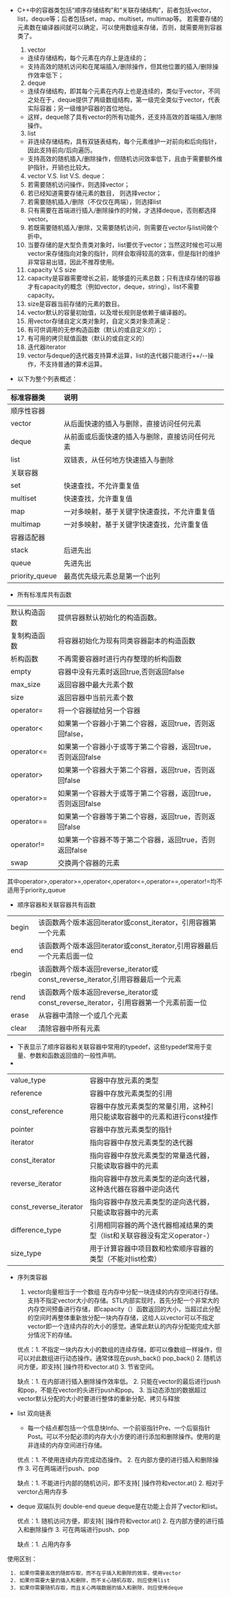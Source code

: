 * C++中的容器类包括“顺序存储结构”和“关联存储结构”，前者包括vector，list，deque等；后者包括set，map，multiset，multimap等。
若需要存储的元素数在编译器间就可以确定，可以使用数组来存储，否则，就需要用到容器类了。
  1. vector
    * 连续存储结构，每个元素在内存上是连续的；
    * 支持高效的随机访问和在尾端插入/删除操作，但其他位置的插入/删除操作效率低下；
  2. deque
    * 连续存储结构，即其每个元素在内存上也是连续的，类似于vector，不同之处在于，deque提供了两级数组结构，第一级完全类似于vector，代表实际容器；另一级维护容器的首位地址。
    * 这样，deque除了具有vector的所有功能外，还支持高效的首端插入/删除操作。
  3. list
    * 非连续存储结构，具有双链表结构，每个元素维护一对前向和后向指针，因此支持前向/后向遍历。
    * 支持高效的随机插入/删除操作，但随机访问效率低下，且由于需要额外维护指针，开销也比较大。
  4. vector V.S. list V.S. deque：
    1. 若需要随机访问操作，则选择vector；
    2. 若已经知道需要存储元素的数目， 则选择vector；
    3. 若需要随机插入/删除（不仅仅在两端），则选择list
    4. 只有需要在首端进行插入/删除操作的时候，才选择deque，否则都选择vector。
    5. 若既需要随机插入/删除，又需要随机访问，则需要在vector与list间做个折中。
    6. 当要存储的是大型负责类对象时，list要优于vector；当然这时候也可以用vector来存储指向对象的指针，同样会取得较高的效率，但是指针的维护非常容易出错，因此不推荐使用。
  5. capacity V.S size
    1. capacity是容器需要增长之前，能够盛的元素总数；只有连续存储的容器才有capacity的概念（例如vector，deque，string），list不需要capacity。
    2. size是容器当前存储的元素的数目。
    3. vector默认的容量初始值，以及增长规则是依赖于编译器的。
  6. 用vector存储自定义类对象时，自定义类对象须满足：
    1. 有可供调用的无参构造函数（默认的或自定义的）；
    2. 有可用的拷贝赋值函数（默认的或自定义的）
  7. 迭代器iterator
    1. vector与deque的迭代器支持算术运算，list的迭代器只能进行++/--操作，不支持普通的算术运算。

* 以下为整个列表概述：

|标准容器类|说明|
|:-|:-|
|顺序性容器|
|vector|从后面快速的插入与删除，直接访问任何元素|
|deque|从前面或后面快速的插入与删除，直接访问任何元素|
|list|双链表，从任何地方快速插入与删除|
|关联容器|
|set|快速查找，不允许重复值|
|multiset|快速查找，允许重复值|
|map|一对多映射，基于关键字快速查找，不允许重复值|
|multimap|一对多映射，基于关键字快速查找，允许重复值
|容器适配器|
|stack|后进先出|
|queue|先进先出|
|priority_queue|最高优先级元素总是第一个出列|

* 所有标准库共有函数

|||
|:-|:-|
|默认构造函数|提供容器默认初始化的构造函数。|
|复制构造函数|将容器初始化为现有同类容器副本的构造函数|
|析构函数|不再需要容器时进行内存整理的析构函数|
|empty|容器中没有元素时返回true,否则返回false|
|max_size|返回容器中最大元素个数|
|size|返回容器中当前元素个数|
|operator=|将一个容器赋给另一个容器|
|operator<|如果第一个容器小于第二个容器，返回true，否则返回false，|
|operator<=|如果第一个容器小于或等于第二个容器，返回true，否则返回false|
|operator>|如果第一个容器大于第二个容器，返回true，否则返回false|
|operator>=|如果第一个容器大于或等于第二个容器，返回true，否则返回false|
|operator==|如果第一个容器等于第二个容器，返回true，否则返回false|
|operator!=|如果第一个容器不等于第二个容器，返回true，否则返回false|
|swap|交换两个容器的元素|

其中operator>,operator>=,operator<,operator<=,operator==,operator!=均不适用于priority_queue

* 顺序容器和关联容器共有函数

|||
|:-|:-|
|begin|该函数两个版本返回iterator或const_iterator，引用容器第一个元素|
|end|该函数两个版本返回iterator或const_iterator,引用容器最后一个元素后面一位|
|rbegin|该函数两个版本返回reverse_iterator或const_reverse_iterator,引用容器最后一个元素|
|rend|该函数两个版本返回reverse_iterator或const_reverse_iterator，引用容器第一个元素前面一位|
|erase|从容器中清除一个或几个元素|
|clear|清除容器中所有元素|

* 下表显示了顺序容器和关联容器中常用的typedef，这些typedef常用于变量、参数和函数返回值的一般性声明。
* 
|||
|:-|:-|
|value_type|容器中存放元素的类型|
|reference|容器中存放元素类型的引用|
|const_reference|容器中存放元素类型的常量引用，这种引用只能读取容器中的元素和进行const操作|
|pointer|容器中存放元素类型的指针|
|iterator|指向容器中存放元素类型的迭代器|
|const_iterator|指向容器中存放元素类型的常量迭代器，只能读取容器中的元素|
|reverse_iterator|指向容器中存放元素类型的逆向迭代器，这种迭代器在容器中逆向迭代|
|const_reverse_iterator|指向容器中存放元素类型的逆向迭代器，只能读取容器中的元素|
|difference_type|引用相同容器的两个迭代器相减结果的类型（list和关联容器没有定义operator-）|
|size_type|用于计算容器中项目数和检索顺序容器的类型（不能对list检索）|

 

* 序列类容器
	1. vector向量相当于一个数组
	在内存中分配一块连续的内存空间进行存储。支持不指定vector大小的存储。STL内部实现时，首先分配一个非常大的内存空间预备进行存储，即capacity（）函数返回的大小，当超过此分配的空间时再整体重新放分配一块内存存储，这给人以vector可以不指定vector即一个连续内存的大小的感觉。通常此默认的内存分配能完成大部分情况下的存储。

   优点：1. 不指定一块内存大小的数组的连续存储，即可以像数组一样操作，但可以对此数组进行动态操作。通常体现在push_back() pop_back()
   	2. 随机访问方便，即支持[ ]操作符和vector.at()
   	3. 节省空间。

   缺点：1. 在内部进行插入删除操作效率低。
   	2. 只能在vector的最后进行push和pop，不能在vector的头进行push和pop。
   	3. 当动态添加的数据超过vector默认分配的大小时要进行整体的重新分配、拷贝与释放

* list 双向链表
	* 每一个结点都包括一个信息快Info、一个前驱指针Pre、一个后驱指针Post。可以不分配必须的内存大小方便的进行添加和删除操作。使用的是非连续的内存空间进行存储。

   优点：1. 不使用连续内存完成动态操作。
   	2. 在内部方便的进行插入和删除操作
   	3. 可在两端进行push、pop

   缺点：1. 不能进行内部的随机访问，即不支持[ ]操作符和vector.at()
	2. 相对于verctor占用内存多

* deque 双端队列 double-end queue
	deque是在功能上合并了vector和list。

   优点：1. 随机访问方便，即支持[ ]操作符和vector.at()
	2. 在内部方便的进行插入和删除操作
	3. 可在两端进行push、pop

   缺点：1. 占用内存多

使用区别：

     1. 如果你需要高效的随即存取，而不在乎插入和删除的效率，使用vector
     2. 如果你需要大量的插入和删除，而不关心随机存取，则应使用list
     3. 如果你需要随机存取，而且关心两端数据的插入和删除，则应使用deque
